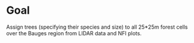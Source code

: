 # Goal
Assign trees (specifying their species and size) to all 25*25m forest cells over the Bauges region from LIDAR data and NFI plots.
